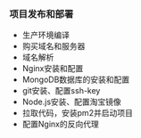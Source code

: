 ### 项目发布和部署
+ 生产环境编译
+ 购买域名和服务器
+ 域名解析
+ Nginx安装和配置
+ MongoDB数据库的安装和配置
+ git安装、配置ssh-key
+ Node.js安装、配置淘宝镜像
+ 拉取代码，安装pm2并启动项目
+ 配置Nginx的反向代理
